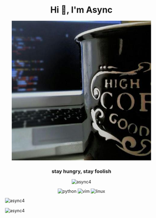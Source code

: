 <h1 align="center">Hi 👋, I'm Async</h1>

<p align="center">
  <img src="https://raw.githubusercontent.com/async4/async4/master/40704052.jpg" />
</p>

<h3 align="center">stay hungry, stay foolish</h3>

<p align="center"> <img src="https://komarev.com/ghpvc/?username=async4" alt="async4" /> </p>

<p align="center">
  <img src="https://devicons.github.io/devicon/devicon.git/icons/python/python-original.svg" alt="python" width="40" height="40"/>  
  <img src="https://devicons.github.io/devicon/devicon.git/icons/vim/vim-original.svg" alt="vim" width="40" height="40"/>
  <img src="https://devicons.github.io/devicon/devicon.git/icons/linux/linux-original.svg" alt="linux" width="40" height="40"/> 
</p>

<img src="https://github-readme-stats.vercel.app/api/top-langs/?username=async4&hide=html&theme=buefy" alt="async4" />
<p><img align="center" src="https://github-readme-stats.vercel.app/api?username=async4&show_icons=true&theme=buefy" alt="async4" /></p>

